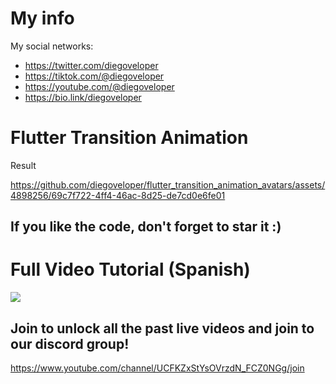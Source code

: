 # My info

My social networks:

- https://twitter.com/diegoveloper
- https://tiktok.com/@diegoveloper
- https://youtube.com/@diegoveloper
- https://bio.link/diegoveloper


# Flutter Transition Animation

Result




https://github.com/diegoveloper/flutter_transition_animation_avatars/assets/4898256/69c7f722-4ff4-46ac-8d25-de7cd0e6fe01




## If you like the code, don't forget to star it :)

# Full Video Tutorial (Spanish)

[![](http://img.youtube.com/vi/gzfydY56Er8/0.jpg)](https://www.youtube.com/watch?v=gzfydY56Er8 )

## Join to unlock all the past live videos and join to our discord group!

https://www.youtube.com/channel/UCFKZxStYsOVrzdN_FCZ0NGg/join



